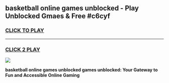 
## basketball online games unblocked - Play Unblocked Gmaes & Free #c6cyf
<h3>
<a href="https://news.freeplayer.one?title=basketball_online_games_unblocked&ref=03M">CLICK TO PLAY</a></h3>
<hr>

<h3>
<a href="https://news.freeplayer.one?title=basketball_online_games_unblocked&ref=03M">CLICK 2 PLAY</a>
  
</h3>

<a href="https://news.freeplayer.one?title=basketball_online_games_unblocked&ref=03M"><img src="https://clearcache.store/games.png"></a>


**basketball online games unblocked games unblocked: Your Gateway to Fun and Accessible Online Gaming**
